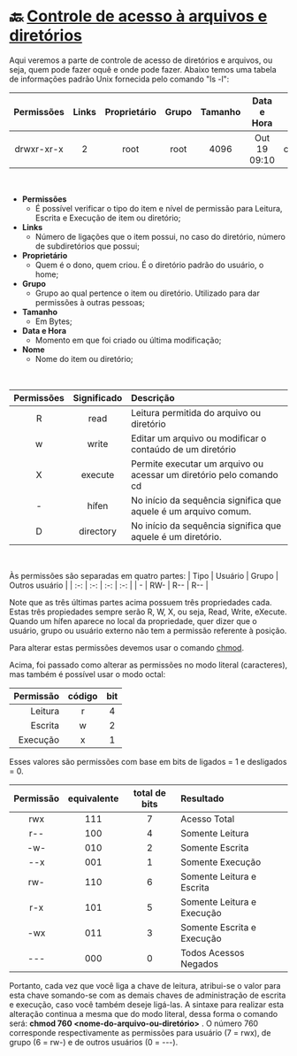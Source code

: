 # :back: [Controle de acesso à arquivos e diretórios](../../../README.md#low-level-programming)

Aqui veremos a parte de controle de acesso de diretórios e arquivos, ou seja, quem pode fazer oquê e onde pode fazer. Abaixo temos uma tabela de informações padrão Unix fornecida pelo comando "ls -l": 

| Permissões | Links | Proprietário | Grupo | Tamanho | Data e Hora | Nome |
| :-: | :-: | :-: | :-: | :-: | :-: | :-: |
| drwxr-xr-x | 2 | root | root | 4096 | Out 19 09:10 | composer/ |

<br>

* **Permissões**
    - É possível verificar o tipo do item e nível de permissão para Leitura, Escrita e Execução de item ou diretório;
* **Links**
    - Número de ligações que o item possui, no caso do diretório, número de subdiretórios que possui;
* **Proprietário**
    - Quem é o dono, quem criou. É o diretório padrão do usuário, o home;
* **Grupo**
    - Grupo ao qual pertence o item ou diretório. Utilizado para dar permissões à outras pessoas;
* **Tamanho**
    - Em Bytes;
* **Data e Hora**
    - Momento em que foi criado ou última modificação;
* **Nome**
    - Nome do item ou diretório;

<br>

| Permissões| Significado | Descrição |
| :-: | :-: | :- |
| R | read | Leitura permitida do arquivo ou diretório |
| w | write | Editar um arquivo ou modificar o contaúdo de um diretório |
| X | execute | Permite executar um arquivo ou acessar um diretório pelo comando cd |
| - | hífen | No início da sequência significa que aquele é um arquivo comum. |
| D | directory | No início da sequência significa que aquele é um diretório. |

<br>

Às permissões são separadas em quatro partes:
| Tipo | Usuário | Grupo | Outros usuário |
| :-: | :-: | :-: | :-: |
| - | RW- | R-- | R-- |

Note que as três últimas partes acima possuem três propriedades cada. Estas três propiedades sempre serão R, W, X, ou seja, Read, Write, eXecute. Quando um hífen aparece no local da propriedade, quer dizer que o usuário, grupo ou usuário externo não tem a permissão referente à posição.

Para alterar estas permissões devemos usar o comando <a name="chmod">[chmod](terminalCheatSheet.md#chmod)</a>. 

Acima, foi passado como alterar as permissões no modo literal (caracteres), mas também é possível usar o modo octal:

| Permissão | código | bit |
| -: | :-: | :-: |
| Leitura | r | 4 |
| Escrita | w | 2 |
| Execução | x | 1 |

Esses valores são permissões com base em bits de ligados = 1 e desligados = 0.

| Permissão | equivalente | total de bits | Resultado |
| :-: | :-: | :-: | :- |
| rwx | 111 | 7 | Acesso Total |
| r-- | 100 | 4 | Somente Leitura |
| -w- | 010 | 2 | Somente Escrita |
| --x | 001 | 1 | Somente Execução |
| rw- | 110 | 6 | Somente Leitura e Escrita |
| r-x | 101 | 5 | Somente Leitura e Execução |
| -wx | 011 | 3 | Somente Escrita e Execução |
| --- | 000 | 0 | Todos Acessos Negados |

Portanto, cada vez que você liga a chave de leitura, atribui-se o valor para esta chave somando-se com as demais chaves de administração de escrita e execução, caso você também deseje ligá-las. A sintaxe para realizar esta alteração continua a mesma que do modo literal, dessa forma o comando será: **chmod 760 \<nome-do-arquivo-ou-diretório\>** . O número 760 corresponde respectivamente as permissões para usuário (7 = rwx), de grupo (6 = rw-) e de outros usuários (0 = ---).
